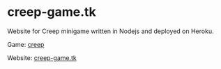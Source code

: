 # creep-game.tk
Website for Creep minigame written in Nodejs and deployed on Heroku.

Game: [creep](https://github.com/galgantar/creep)

Website: [creep-game.tk](http://www.creep-game.tk)
